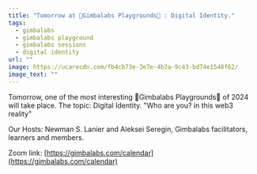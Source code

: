 ```yaml
---
title: "Tomorrow at 🎢Gimbalabs Playgrounds🎡 : Digital Identity."
tags:
  - gimbalabs
  - gimbalabs playground
  - gimbalabs sessions
  - digital identity
url: ""
image: https://ucarecdn.com/fb4cb73e-3e7e-4b2a-9c43-bd74e1548f62/
image_text: ""
---
```


Tomorrow, one of the most interesting 🎢Gimbalabs Playgrounds🎡 of 2024 will take place. The topic: Digital Identity. "Who are you? in this web3 reality"

Our Hosts: Newman S. Lanier and Aleksei Seregin, Gimbalabs facilitators, learners and members.

Zoom link: [https://gimbalabs.com/calendar](https://gimbalabs.com/calendar)
